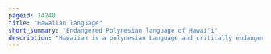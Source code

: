 ```yaml
---
pageid: 14240
title: "Hawaiian language"
short_summary: "Endangered Polynesian language of Hawaiʻi"
description: "Hawaiian is a polynesian Language and critically endangered Language of the austronesian Language Family that takes its Name from HawaiʻI, the largest Island in the tropical North Pacific archipelago where it developed. Hawaiian, along with English, is an official Language of the Us State of Hawaii. In 1839 and 1840 King Kamehameha Iii established the first hawaiian Language Constitution."
---
```

